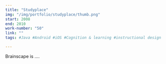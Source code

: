 ```yaml
---
title: "Studyplace"
img: "/img/portfolio/studyplace/thumb.png"
start: 2008
end: 2010
work-number: "50"
link: ""
tags: #Java #Android #iOS #Cognition & learning #instructional design

---
```

Brainscape is ....


